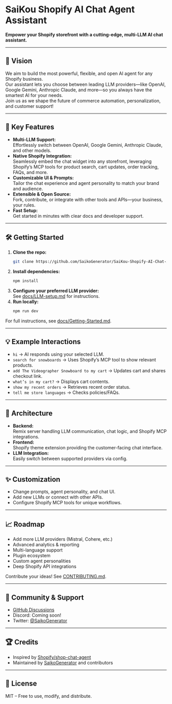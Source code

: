 # SaiKou Shopify AI Chat Agent Assistant

**Empower your Shopify storefront with a cutting-edge, multi-LLM AI chat assistant.**

---

## 🌟 Vision

We aim to build the most powerful, flexible, and open AI agent for any Shopify business.  
Our assistant lets you choose between leading LLM providers—like OpenAI, Google Gemini, Anthropic Claude, and more—so you always have the smartest AI for your needs.  
Join us as we shape the future of commerce automation, personalization, and customer support!

---

## 🚀 Key Features

- **Multi-LLM Support:**  
  Effortlessly switch between OpenAI, Google Gemini, Anthropic Claude, and other models.
- **Native Shopify Integration:**  
  Seamlessly embed the chat widget into any storefront, leveraging Shopify’s MCP tools for product search, cart updates, order tracking, FAQs, and more.
- **Customizable UI & Prompts:**  
  Tailor the chat experience and agent personality to match your brand and audience.
- **Extensible & Open Source:**  
  Fork, contribute, or integrate with other tools and APIs—your business, your rules.
- **Fast Setup:**  
  Get started in minutes with clear docs and developer support.

---

## 🛠 Getting Started

1. **Clone the repo:**
   ```bash
   git clone https://github.com/SaikoGenerator/SaiKou-Shopify-AI-Chat-Agent-Assistant---multiple-AI-model-providers-Google-Gemini-OpenAI...-API.git
   ```
2. **Install dependencies:**
   ```bash
   npm install
   ```
3. **Configure your preferred LLM provider:**  
   See [docs/LLM-setup.md](docs/LLM-setup.md) for instructions.
4. **Run locally:**
   ```bash
   npm run dev
   ```

For full instructions, see [docs/Getting-Started.md](docs/Getting-Started.md).

---

## 💡 Example Interactions

- `hi` → AI responds using your selected LLM.
- `search for snowboards` → Uses Shopify’s MCP tool to show relevant products.
- `add The Videographer Snowboard to my cart` → Updates cart and shares checkout link.
- `what’s in my cart?` → Displays cart contents.
- `show my recent orders` → Retrieves recent order status.
- `tell me store languages` → Checks policies/FAQs.

---

## 🧩 Architecture

- **Backend:**  
  Remix server handling LLM communication, chat logic, and Shopify MCP integrations.
- **Frontend:**  
  Shopify theme extension providing the customer-facing chat interface.
- **LLM Integration:**  
  Easily switch between supported providers via config.

---

## ✨ Customization

- Change prompts, agent personality, and chat UI.
- Add new LLMs or connect with other APIs.
- Configure Shopify MCP tools for unique workflows.

---

## 📈 Roadmap

- Add more LLM providers (Mistral, Cohere, etc.)
- Advanced analytics & reporting
- Multi-language support
- Plugin ecosystem
- Custom agent personalities
- Deep Shopify API integrations

Contribute your ideas! See [CONTRIBUTING.md](CONTRIBUTING.md).

---

## 🤝 Community & Support

- [GitHub Discussions](https://github.com/SaikoGenerator/SaiKou-Shopify-AI-Chat-Agent-Assistant---multiple-AI-model-providers-Google-Gemini-OpenAI...-API/discussions)
- Discord: Coming soon!
- Twitter: [@SaikoGenerator](https://twitter.com/SaikoGenerator)

---

## 🏆 Credits

- Inspired by [Shopify/shop-chat-agent](https://github.com/Shopify/shop-chat-agent)
- Maintained by [SaikoGenerator](https://github.com/SaikoGenerator) and contributors

---

## 📄 License

MIT – Free to use, modify, and distribute.
